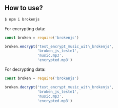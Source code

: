 ## How to use?

```bash
$ npm i brokenjs
```
For encrypting data:

```javascript
const broken = require('brokenjs')

broken.encrypt('test_encrypt_music_with_brokenjs',
               'broken_js_teste1',
               'music.mp3',
               'encrypted.mp3')
```
For decrypting data:

```javascript
const broken = require('brokenjs')

broken.decrypt('test_encrypt_music_with_brokenjs',
               'broken_js_teste1',
               'music.mp3',
               'encrypted.mp3')
```

